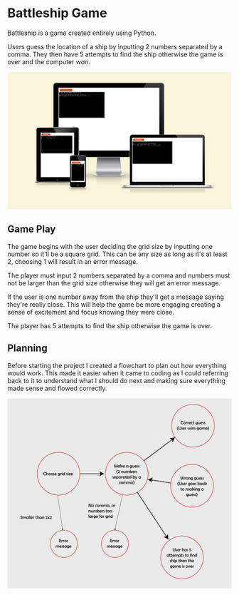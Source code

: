 # Battleship Game

Battleship is a game created entirely using Python. 

Users guess the location of a ship by inputting 2 numbers separated by a comma. They then have 5 attempts to find the ship otherwise the game is over and the computer won.

![Screenshot of game on different devices](assets/images/screens.png)

## Game Play

The game begins with the user deciding the grid size by inputting one number so it'll be a square grid. This can be any size as long as it's at least 2, choosing 1 will result in an error message. 

The player must input 2 numbers separated by a comma and numbers must not be larger than the grid size otherwise they will get an error message.

If the user is one number away from the ship they'll get a message saying they're really close. This will help the game be more engaging creating a sense of excitement and focus knowing they were close.

The player has 5 attempts to find the ship otherwise the game is over.

## Planning

Before starting the project I created a flowchart to plan out how everything would work. This made it easier when it came to coding as I could referring back to it to understand what I should do next and making sure everything made sense and flowed correctly.

![Image of flowchart](assets/images/flowchart.png)